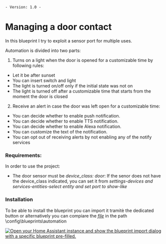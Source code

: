 `- Version: 1.0 -`

# Managing a door contact

In this blueprint I try to exploit a sensor port for multiple uses. 

Automation is divided into two parts: 
1)  Turns on a light when the door is opened for a customizable time by following rules:
- Let it be after sunset
- You can insert switch and light
- The light is turned on/off only if the initial state was not on
- The light is turned off after a customizable time that starts from the moment the door is closed

2) Receive an alert in case the door was left open for a customizable time:
- You can decide whether to enable push notification.
- You can decide whether to enable TTS notification.
- You can decide whether to enable Alexa notification.
- You can customize the text of the notification.
- You can opt out of receiving alerts by not enabling any of the notify services

### Requirements:

In order to use the project:
- The door sensor must be *device_class: door*: If the senor does not have the device_class indicated, you can set it from *settings-devices and services-entities-select entity and set port to show-like* 


### Installation

To be able to install the blueprint you can import it tramitè the dedicated button or alternatively you can compiare the <i>[file](https://github.com/marco-hacs/Managing-a-door-contact-/blob/main/managing_a_door_contact.yaml)</i> in the path \config\blueprints\automation 

[![Open your Home Assistant instance and show the blueprint import dialog with a specific blueprint pre-filled.](https://my.home-assistant.io/badges/blueprint_import.svg)](https://my.home-assistant.io/redirect/blueprint_import/?blueprint_url=https%3A%2F%2Fgithub.com%2Fmarco-hacs%2FManaging-a-door-contact-%2Fblob%2Fmain%2Fmanaging_a_door_contact.yaml)
